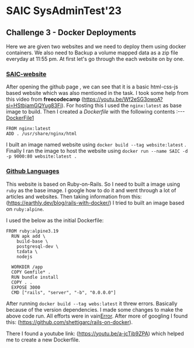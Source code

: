 # SAIC SysAdminTest'23

## Challenge 3 - Docker Deployments

Here we are given two websites and we need to deploy them using docker containers.
We also need to Backup a volume mapped data as a zip file everyday at 11:55 pm.
At first let's go through the each website on by one.

### [SAIC-website](https://github.com/KamandPrompt/SAIC-Website)

After opening the github page , we can see that it is a basic html-css-js based website which was also mentioned in the task.
I took some help from this video from **freecodecamp** (<https://youtu.be/Wf2eSG3owoA?si=HStbjamGQYug83Fi>).
For hosting this I used the `nginx:latest` as base image to build.
Then I created a *Dockerfile* with the following contents :---[DockerFile1](Dockerfile1)

~~~
FROM nginx:latest
ADD . /usr/share/nginx/html
~~~

I built an image named website using `docker build --tag website:latest` .
Finally I ran the image to host the website using `docker run --name SAIC -d -p 9000:80 website:latest .`

### [Github Languages](https://github.com/alex-benoit/github-languages.git)

This website is based on Ruby-on-Rails.
So I need to built a image using `ruby` as the base image. I google how to do it and went through a lot of articles and websites.
Then taking information from this: (<https://earthly.dev/blog/rails-with-docker/>) I tried to built an image based on  `ruby:alpine`.

I used the below as the initial Dockerfile:

~~~
FROM ruby:alpine3.19
  RUN apk add \
    build-base \
    postgresql-dev \
    tzdata \
    nodejs
  
  WORKDIR /app
  COPY Gemfile* .
  RUN bundle install
  COPY . .
  EXPOSE 3000
  CMD ["rails", "server", "-b", "0.0.0.0"]
~~~

After running `docker build --tag webs:latest` it threw errors. Basically because of the version dependencies. I made some changes to make the above code run. All efforts were in vain[Error](Screenshots/error.png). After more of googling I found this: (<https://github.com/shettigarc/rails-on-docker>).

There I found a youtube link: (<https://youtu.be/a-jcTib9ZPA>) which helped me to create a new Dockerfile.